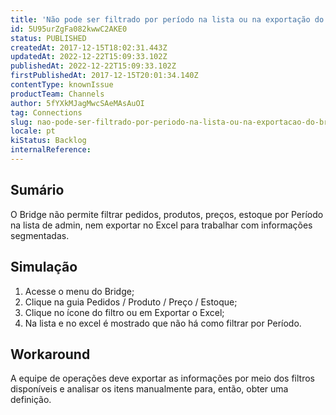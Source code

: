 ```yaml
---
title: 'Não pode ser filtrado por período na lista ou na exportação do Bridge'
id: 5U95urZgFa082kwwC2AKE0
status: PUBLISHED
createdAt: 2017-12-15T18:02:31.443Z
updatedAt: 2022-12-22T15:09:33.102Z
publishedAt: 2022-12-22T15:09:33.102Z
firstPublishedAt: 2017-12-15T20:01:34.140Z
contentType: knownIssue
productTeam: Channels
author: 5fYXkMJagMwcSAeMAsAuOI
tag: Connections
slug: nao-pode-ser-filtrado-por-periodo-na-lista-ou-na-exportacao-do-bridge
locale: pt
kiStatus: Backlog
internalReference: 
---
```


## Sumário

O Bridge não permite filtrar pedidos, produtos, preços, estoque por Período na lista de admin, nem exportar no Excel para trabalhar com informações segmentadas.

## Simulação

1. Acesse o menu do Bridge;
2. Clique na guia Pedidos / Produto / Preço / Estoque;
3. Clique no ícone do filtro ou em Exportar o Excel;
4. Na lista e no excel é mostrado que não há como filtrar por Período.

## Workaround

A equipe de operações deve exportar as informações por meio dos filtros disponíveis e analisar os itens manualmente para, então, obter uma definição.

